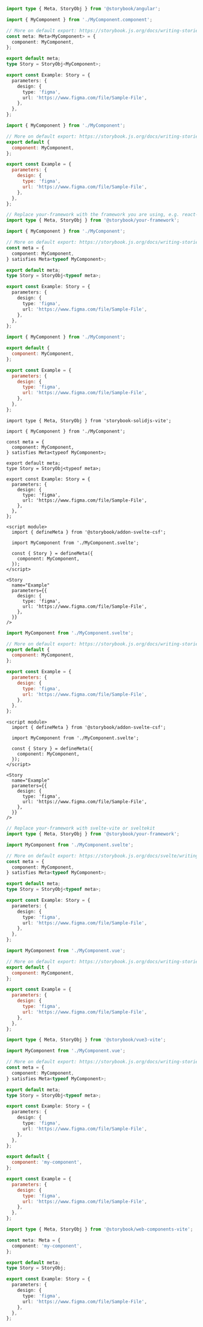 ```ts filename="MyComponent.stories.ts" renderer="angular" language="ts"
import type { Meta, StoryObj } from '@storybook/angular';

import { MyComponent } from './MyComponent.component';

// More on default export: https://storybook.js.org/docs/writing-stories/#default-export
const meta: Meta<MyComponent> = {
  component: MyComponent,
};

export default meta;
type Story = StoryObj<MyComponent>;

export const Example: Story = {
  parameters: {
    design: {
      type: 'figma',
      url: 'https://www.figma.com/file/Sample-File',
    },
  },
};
```

```js filename="MyComponent.stories.js|jsx" renderer="react" language="js"
import { MyComponent } from './MyComponent';

// More on default export: https://storybook.js.org/docs/writing-stories/#default-export
export default {
  component: MyComponent,
};

export const Example = {
  parameters: {
    design: {
      type: 'figma',
      url: 'https://www.figma.com/file/Sample-File',
    },
  },
};
```

```ts filename="MyComponent.stories.ts|tsx" renderer="react" language="ts"
// Replace your-framework with the framework you are using, e.g. react-vite, nextjs, nextjs-vite, etc.
import type { Meta, StoryObj } from '@storybook/your-framework';

import { MyComponent } from './MyComponent';

// More on default export: https://storybook.js.org/docs/writing-stories/#default-export
const meta = {
  component: MyComponent,
} satisfies Meta<typeof MyComponent>;

export default meta;
type Story = StoryObj<typeof meta>;

export const Example: Story = {
  parameters: {
    design: {
      type: 'figma',
      url: 'https://www.figma.com/file/Sample-File',
    },
  },
};
```

```js filename="MyComponent.stories.js|jsx" renderer="solid" language="js"
import { MyComponent } from './MyComponent';

export default {
  component: MyComponent,
};

export const Example = {
  parameters: {
    design: {
      type: 'figma',
      url: 'https://www.figma.com/file/Sample-File',
    },
  },
};
```

```tsx filename="MyComponent.stories.ts|tsx" renderer="solid" language="ts"
import type { Meta, StoryObj } from 'storybook-solidjs-vite';

import { MyComponent } from './MyComponent';

const meta = {
  component: MyComponent,
} satisfies Meta<typeof MyComponent>;

export default meta;
type Story = StoryObj<typeof meta>;

export const Example: Story = {
  parameters: {
    design: {
      type: 'figma',
      url: 'https://www.figma.com/file/Sample-File',
    },
  },
};
```

```svelte filename="MyComponent.stories.svelte" renderer="svelte" language="js" tabTitle="Svelte CSF"
<script module>
  import { defineMeta } from '@storybook/addon-svelte-csf';

  import MyComponent from './MyComponent.svelte';

  const { Story } = defineMeta({
    component: MyComponent,
  });
</script>

<Story
  name="Example"
  parameters={{
    design: {
      type: 'figma',
      url: 'https://www.figma.com/file/Sample-File',
    },
  }}
/>
```

```js filename="MyComponent.stories.js" renderer="svelte" language="js" tabTitle="CSF"
import MyComponent from './MyComponent.svelte';

// More on default export: https://storybook.js.org/docs/writing-stories/#default-export
export default {
  component: MyComponent,
};

export const Example = {
  parameters: {
    design: {
      type: 'figma',
      url: 'https://www.figma.com/file/Sample-File',
    },
  },
};
```

```svelte filename="MyComponent.stories.svelte" renderer="svelte" language="ts" tabTitle="Svelte CSF"
<script module>
  import { defineMeta } from '@storybook/addon-svelte-csf';

  import MyComponent from './MyComponent.svelte';

  const { Story } = defineMeta({
    component: MyComponent,
  });
</script>

<Story
  name="Example"
  parameters={{
    design: {
      type: 'figma',
      url: 'https://www.figma.com/file/Sample-File',
    },
  }}
/>
```

```ts filename="MyComponent.stories.ts" renderer="svelte" language="ts" tabTitle="CSF"
// Replace your-framework with svelte-vite or sveltekit
import type { Meta, StoryObj } from '@storybook/your-framework';

import MyComponent from './MyComponent.svelte';

// More on default export: https://storybook.js.org/docs/svelte/writing-stories/introduction#default-export
const meta = {
  component: MyComponent,
} satisfies Meta<typeof MyComponent>;

export default meta;
type Story = StoryObj<typeof meta>;

export const Example: Story = {
  parameters: {
    design: {
      type: 'figma',
      url: 'https://www.figma.com/file/Sample-File',
    },
  },
};
```

```js filename="MyComponent.stories.js" renderer="vue" language="js"
import MyComponent from './MyComponent.vue';

// More on default export: https://storybook.js.org/docs/writing-stories/#default-export
export default {
  component: MyComponent,
};

export const Example = {
  parameters: {
    design: {
      type: 'figma',
      url: 'https://www.figma.com/file/Sample-File',
    },
  },
};
```

```ts filename="MyComponent.stories.ts" renderer="vue" language="ts"
import type { Meta, StoryObj } from '@storybook/vue3-vite';

import MyComponent from './MyComponent.vue';

// More on default export: https://storybook.js.org/docs/writing-stories/#default-export
const meta = {
  component: MyComponent,
} satisfies Meta<typeof MyComponent>;

export default meta;
type Story = StoryObj<typeof meta>;

export const Example: Story = {
  parameters: {
    design: {
      type: 'figma',
      url: 'https://www.figma.com/file/Sample-File',
    },
  },
};
```

```js filename="MyComponent.stories.js" renderer="web-components" language="js"
export default {
  component: 'my-component',
};

export const Example = {
  parameters: {
    design: {
      type: 'figma',
      url: 'https://www.figma.com/file/Sample-File',
    },
  },
};
```

```ts filename="MyComponent.stories.ts" renderer="web-components" language="ts"
import type { Meta, StoryObj } from '@storybook/web-components-vite';

const meta: Meta = {
  component: 'my-component',
};

export default meta;
type Story = StoryObj;

export const Example: Story = {
  parameters: {
    design: {
      type: 'figma',
      url: 'https://www.figma.com/file/Sample-File',
    },
  },
};
```
